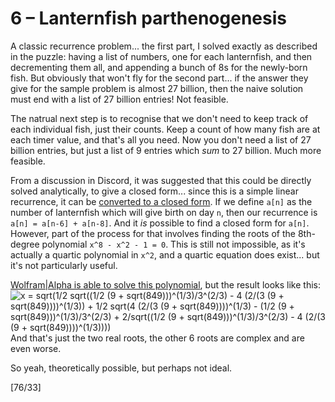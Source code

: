 # 6 &ndash; Lanternfish parthenogenesis
A classic recurrence problem... the first part, I solved exactly as described in the puzzle: having a list of numbers, one for each lanternfish, and then decrementing them all, and appending a bunch of 8s for the newly-born fish. But obviously that won't fly for the second part... if the answer they give for the sample problem is almost 27 billion, then the naive solution must end with a list of 27 billion entries! Not feasible.

The natrual next step is to recognise that we don't need to keep track of each individual fish, just their counts. Keep a count of how many fish are at each timer value, and that's all you need. Now you don't need a list of 27 billion entries, but just a list of 9 entries which _sum_ to 27 billion. Much more feasible.

From a discussion in Discord, it was suggested that this could be directly solved analytically, to give a closed form... since this is a simple linear recurrence, it can be [converted to a closed form](https://en.wikipedia.org/wiki/Linear_recurrence_with_constant_coefficients#Solution_to_homogeneous_case). If we define `a[n]` as the number of lanternfish which will give birth on day `n`, then our recurrence is `a[n] = a[n-6] + a[n-8]`. And it _is_ possible to find a closed form for `a[n]`. However, part of the process for that involves finding the roots of the 8th-degree polynomial `x^8 - x^2 - 1 = 0`. This is still not impossible, as it's actually a quartic polynomial in `x^2`, and a quartic equation does exist... but it's not particularly useful.

[Wolfram|Alpha is able to solve this polynomial](https://www.wolframalpha.com/input/?i=x%5E8+-+x%5E2+-+1+%3D+0), but the result looks like this:
![x = sqrt(1/2 sqrt((1/2 (9 + sqrt(849)))^(1/3)/3^(2/3) - 4 (2/(3 (9 + sqrt(849))))^(1/3)) + 1/2 sqrt(4 (2/(3 (9 + sqrt(849))))^(1/3) - (1/2 (9 + sqrt(849)))^(1/3)/3^(2/3) + 2/sqrt((1/2 (9 + sqrt(849)))^(1/3)/3^(2/3) - 4 (2/(3 (9 + sqrt(849))))^(1/3))))](07_roots.png)
And that's just the two real roots, the other 6 roots are complex and are even worse.

So yeah, theoretically possible, but perhaps not ideal.

[76/33]
